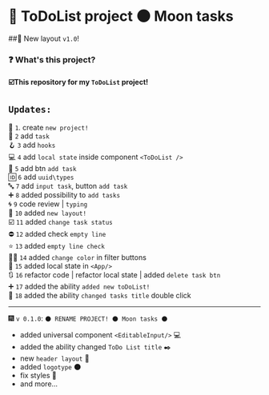 # 📝 ToDoList project  🌑 **Moon tasks**  
##📓 New layout `v1.0`!
### ❓ What's this project?
#### ☑️This repository for my `ToDoList` project! ####

## `Updates:` ##
🎉 `1`. create `new project!`  
📝 `2` add `task`   
🪝 `3` add `hooks`  
💻 `4` add `local state` inside component `<ToDoList />`    
🧈 `5` add btn `add task`  
🆔 `6` add `uuid\types`    
🔤 `7` add `input task`, button `add task`  
➕ `8` added possibility to `add tasks`  
🌀 `9` code review | `typing`  
🎨 `10` added `new layout!`  
☑️ `11` added `change task status`  
⛔ `12` added check `empty line`  
⭐ `13` added `empty line check`  
🧑‍🎨 `14` added `change color` in filter buttons    
📌 `15` added local state in `<App/>`  
🔃 `16` refactor code | refactor local state | added `delete task btn`   
➕ `17` added the ability `added new toDoList!`  
📌 `18` added the ability `changed tasks title` double click  
***
🎆 `v 0.1.0`: `🌑 RENAME PROJECT! 🌑 Moon tasks 🌑`
* added universal component `<EditableInput/>` 💻
* added the ability changed `ToDo List title` ✒️
* new `header layout` 🤯
* added `logotype` 🌑
* fix styles 🎨
* and more...



## 


